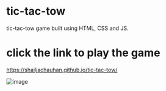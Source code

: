 # tic-tac-tow
tic-tac-tow game built using HTML, CSS and JS.

# click the link to play the game
https://shailjachauhan.github.io/tic-tac-tow/

![image](https://user-images.githubusercontent.com/109363824/180382994-de37403c-38b7-4a94-bdc2-3347fb6af8cb.png)
